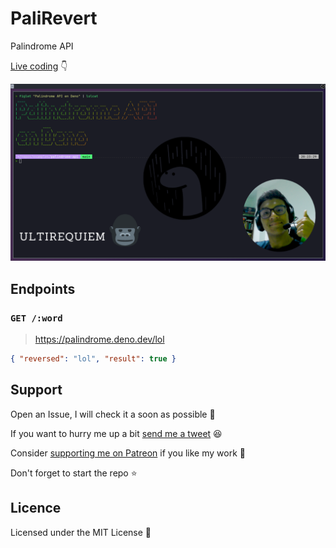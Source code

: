 # PaliRevert

Palindrome API

[Live coding](https://youtu.be/75Op1TaduI0) 👇

[![Video Thumbnail](./youtube.png)](https://youtu.be/75Op1TaduI0)

## Endpoints

### `GET /:word`

> https://palindrome.deno.dev/lol

```json
{ "reversed": "lol", "result": true }
```

## Support

Open an Issue, I will check it a soon as possible 👀

If you want to hurry me up a bit
[send me a tweet](https://twitter.com/UltiRequiem) 😆

Consider [supporting me on Patreon](https://patreon.com/UltiRequiem) if you
like my work 🙏

Don't forget to start the repo ⭐

## Licence

Licensed under the MIT License 📄
